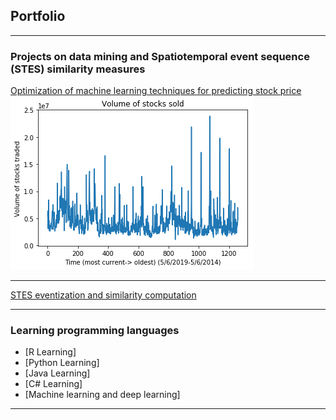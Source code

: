 ## Portfolio

---

### Projects on data mining and Spatiotemporal event sequence (STES) similarity measures

[Optimization of machine learning techniques for predicting stock price](/stockpred_xu1.md)
<img src="images/plot1.png?raw=true"/>

---
[STES eventization and similarity computation](/STES_similarity.html)

---

### Learning programming languages

- [R Learning]
- [Python Learning]
- [Java Learning]
- [C# Learning]
- [Machine learning and deep learning]

---

